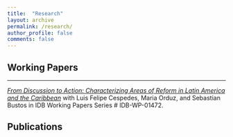 ```yaml
---
title:  "Research"
layout: archive
permalink: /research/
author_profile: false
comments: false
---
```


## Working Papers  <!-- New line here... -->

---

[*From Discussion to Action: Characterizing Areas of Reform in Latin America and the Caribbean*](https://publications.iadb.org/en/discussion-action-characterizing-areas-reform-latin-america-and-caribbean) with Luis Felipe Cespedes, Maria Orduz, and Sebastian Bustos in IDB Working Papers Series # IDB-WP-01472. 

## Publications
